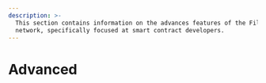 ```yaml
---
description: >-
  This section contains information on the advances features of the Filecoin
  network, specifically focused at smart contract developers.
---
```


# Advanced

